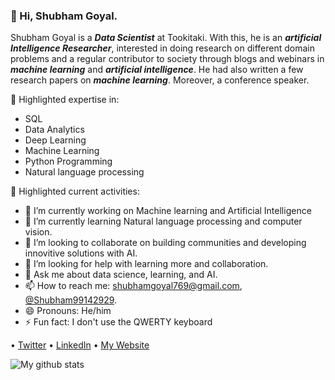 ### 👋 Hi, Shubham Goyal.

Shubham Goyal is a ***Data Scientist*** at Tookitaki. With this, he is an ***artificial Intelligence Researcher***, interested in doing research on different domain problems and a regular contributor to society through blogs and webinars in ***machine learning*** and ***artificial intelligence***. He had also written a few research papers on ***machine learning***. Moreover, a conference speaker.

📌 Highlighted expertise in:
- SQL
- Data Analytics
- Deep Learning
- Machine Learning
- Python Programming
- Natural language processing

📌 Highlighted current activities:
- 🔭 I’m currently working on Machine learning and Artificial Intelligence
- 🌱 I’m currently learning Natural language processing and computer vision. 
- 👯 I’m looking to collaborate on building communities and developing innovitive solutions with AI.
- 🤔 I’m looking for help with learning more and collaboration.
- 💬 Ask me about data science, learning, and AI.
- 📫 How to reach me: [shubhamgoyal769@gmail.com](shubhamgoyal769@gmail.com), [@Shubham99142929](https://twitter.com/Shubham99142929).
- 😄 Pronouns: He/him
- ⚡ Fun fact: I don't use the QWERTY keyboard

• [Twitter](https://twitter.com/Shubham99142929) • [LinkedIn](https://www.linkedin.com/in/shubham-goyal-0946b7127) • [My Website](https://shubham769.github.io/index.html)

![My github stats](https://github-readme-stats.vercel.app/api?username=shubham769&show_icons=true&theme=dracula&count_private=true)
